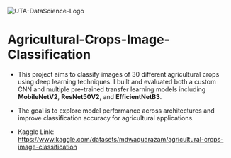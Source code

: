![UTA-DataScience-Logo](https://github.com/user-attachments/assets/6d626bcc-5430-4356-927b-97764939109d)

# Agricultural-Crops-Image-Classification

* This project aims to classify images of 30 different agricultural crops using deep learning techniques. I built and evaluated both a custom CNN and multiple pre-trained transfer learning models including **MobileNetV2**, **ResNet50V2**, and **EfficientNetB3**.
  
* The goal is to explore model performance across architectures and improve classification accuracy for agricultural applications.

* Kaggle Link: https://www.kaggle.com/datasets/mdwaquarazam/agricultural-crops-image-classification
